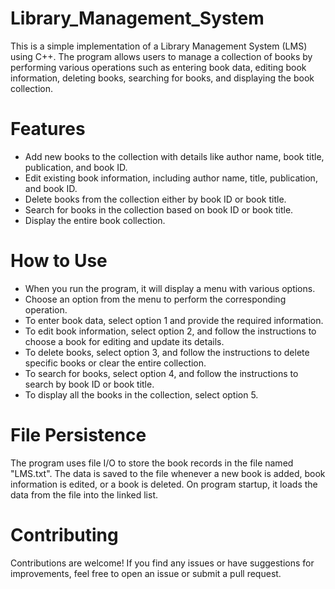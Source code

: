 # Library_Management_System
This is a simple implementation of a Library Management System (LMS) using C++. The program allows users to manage a collection of books by performing various operations such as entering book data, editing book information, deleting books, searching for books, and displaying the book collection.

# Features
* Add new books to the collection with details like author name, book title, publication, and book ID.
* Edit existing book information, including author name, title, publication, and book ID.
* Delete books from the collection either by book ID or book title.
* Search for books in the collection based on book ID or book title.
* Display the entire book collection.

# How to Use
* When you run the program, it will display a menu with various options.
* Choose an option from the menu to perform the corresponding operation.
* To enter book data, select option 1 and provide the required information.
* To edit book information, select option 2, and follow the instructions to choose a book for editing and update its details.
* To delete books, select option 3, and follow the instructions to delete specific books or clear the entire collection.
* To search for books, select option 4, and follow the instructions to search by book ID or book title.
* To display all the books in the collection, select option 5.

# File Persistence
The program uses file I/O to store the book records in the file named "LMS.txt". The data is saved to the file whenever a new book is added, book information is edited, or a book is deleted. On program startup, it loads the data from the file into the linked list.

# Contributing
Contributions are welcome! If you find any issues or have suggestions for improvements, feel free to open an issue or submit a pull request.

